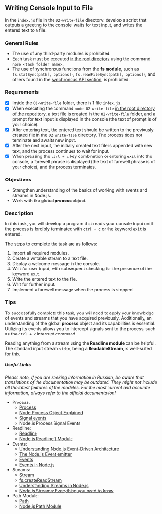 ## Writing Console Input to File

In the `index.js` file in the `02-write-file` directory, develop a script that outputs a greeting to the console, waits for text input, and writes the entered text to a file.

### General Rules

- The use of any third-party modules is prohibited.
- Each task must be executed <u>in the root directory</u> using the command `node <task folder name>`.
- The use of synchronous functions from the **fs module**, such as `fs.statSync(path[, options])`, `fs.readFileSync(path[, options])`, and others found in the [synchronous API section](https://nodejs.org/api/fs.html#fs_synchronous_api), is prohibited.

### Requirements

- [x] Inside the `02-write-file` folder, there is 1 file `index.js`.
- [x] When executing the command `node 02-write-file` <u>in the root directory of the repository</u>, a text file is created in the `02-write-file` folder, and a prompt for text input is displayed in the console (the text of prompt is of your choice).
- [x] After entering text, the entered text should be written to the previously created file in the `02-write-file` directory. The process does not terminate and awaits new input.
- [x] After the next input, the initially created text file is appended with new text, and the process continues to wait for input.
- [x] When pressing the `ctrl + c` key combination or entering `exit` into the console, a farewell phrase is displayed (the text of farewell phrase is of your choice), and the process terminates.

### Objectives

- Strengthen understanding of the basics of working with events and streams in Node.js.
- Work with the global **process** object.

### Description

In this task, you will develop a program that reads your console input until the process is forcibly terminated with `ctrl + c` or the keyword `exit` is entered.

The steps to complete the task are as follows:

1. Import all required modules.
2. Create a writable stream to a text file.
3. Display a welcome message in the console.
4. Wait for user input, with subsequent checking for the presence of the keyword `exit`.
5. Write the entered text to the file.
6. Wait for further input.
7. Implement a farewell message when the process is stopped.

### Tips

To successfully complete this task, you will need to apply your knowledge of events and streams that you have acquired previously. Additionally, an understanding of the global **process** object and its capabilities is essential. Utilizing its events allows you to intercept signals sent to the process, such as the `ctrl + c` interrupt command.

Reading anything from a stream using the **Readline module** can be helpful. The standard input stream `stdin`, being a **ReadableStream**, is well-suited for this.

##### Useful Links

_Please note, if you are seeking information in Russian, be aware that translations of the documentation may be outdated. They might not include all the latest features of the modules. For the most current and accurate information, always refer to the official documentation!_

- Process:
  - [Process](https://nodejs.org/api/process.html)
  - [Node Process Object Explained](https://www.freecodecamp.org/news/node-process-object-explained/)
  - [Signal events](https://nodejs.org/api/process.html#process_signal_events)
  - [Node.js Process Signal Events](https://www.geeksforgeeks.org/node-js-process-signal-events/)
- Readline:
  - [Readline](https://nodejs.org/api/readline.html)
  - [Node.js Readline() Module](https://www.geeksforgeeks.org/node-js-readline-module/)
- Events:
  - [Understanding Node.js Event-Driven Architecture](https://www.freecodecamp.org/news/understanding-node-js-event-driven-architecture-223292fcbc2d/)
  - [The Node.js Event emitter](https://nodejs.org/en/learn/asynchronous-work/the-nodejs-event-emitter)
  - [Events](https://nodejs.org/api/events.html)
  - [Events in Node.js](https://medium.com/@diego.coder/events-in-node-js-76fbe1b6cdad)
- Streams:
  - [Stream](https://nodejs.org/api/stream.html)
  - [fs.createReadStream](https://nodejs.org/api/fs.html#fs_fs_createreadstream_path_options)
  - [Understanding Streams in Node.js](https://nodesource.com/blog/understanding-streams-in-nodejs/)
  - [Node.js Streams: Everything you need to know](https://www.freecodecamp.org/news/node-js-streams-everything-you-need-to-know-c9141306be93/)
- Path Module:
  - [Path](https://nodejs.org/api/path.html)
  - [Node.js Path Module](https://www.javascripttutorial.net/nodejs-tutorial/nodejs-path-module/)
